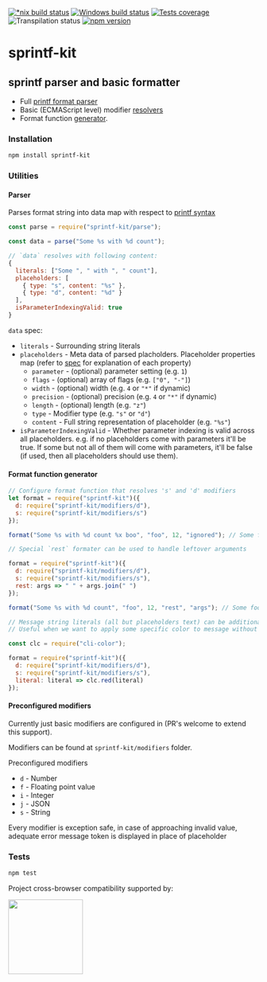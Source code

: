 [![*nix build status][nix-build-image]][nix-build-url]
[![Windows build status][win-build-image]][win-build-url]
[![Tests coverage][cov-image]][cov-url]
![Transpilation status][transpilation-image]
[![npm version][npm-image]][npm-url]

# sprintf-kit

## sprintf parser and basic formatter

- Full [printf format parser](#parser)
- Basic (ECMAScript level) modifier [resolvers](#preconfigured-modifiers)
- Format function [generator](#format-function-generator).

### Installation

```bash
npm install sprintf-kit
```

### Utilities

#### Parser

Parses format string into data map with respect to [printf syntax](https://en.wikipedia.org/wiki/Printf_format_string)

```javascript
const parse = require("sprintf-kit/parse");

const data = parse("Some %s with %d count");

// `data` resolves with following content:
{
  literals: ["Some ", " with ", " count"],
  placeholders: [
    { type: "s", content: "%s" },
    { type: "d", content: "%d" }
  ],
  isParameterIndexingValid: true
}
```

`data` spec:

- `literals` - Surrounding string literals
- `placeholders` - Meta data of parsed placholders.
  Placeholder properties map (refer to [spec](https://en.wikipedia.org/wiki/Printf_format_string) for explanation of each property)
  - `parameter` - (optional) parameter setting (e.g. `1`)
  - `flags` - (optional) array of flags (e.g. `["0", "-"]`)
  - `width` - (optional) width (e.g. `4` or `"*"` if dynamic)
  - `precision` - (optional) precision (e.g. `4` or `"*"` if dynamic)
  - `length` - (optional) length (e.g. `"z"`)
  - `type` - Modifier type (e.g. `"s"` or `"d"`)
  - `content` - Full string representation of placeholder (e.g. `"%s"`)
- `isParameterIndexingValid` - Whether parameter indexing is valid across all placeholders.
  e.g. if no placeholders come with parameters it'll be true. If some but not all of them will come with parameters, it'll be false (if used, then all placeholders should use them).

#### Format function generator

```javascript
// Configure format function that resolves 's' and 'd' modifiers
let format = require("sprintf-kit")({
  d: require("sprintf-kit/modifiers/d"),
  s: require("sprintf-kit/modifiers/s")
});

format("Some %s with %d count %x boo", "foo", 12, "ignored"); // Some foo with 12 count %x boo

// Special `rest` formater can be used to handle leftover arguments

format = require("sprintf-kit")({
  d: require("sprintf-kit/modifiers/d"),
  s: require("sprintf-kit/modifiers/s"),
  rest: args => " " + args.join(" ")
});

format("Some %s with %d count", "foo", 12, "rest", "args"); // Some foo with 12 count rest args

// Message string literals (all but placeholders text) can be additionally decorated
// Useful when we want to apply some specific color to message without affecting format of special arguments

const clc = require("cli-color");

format = require("sprintf-kit")({
  d: require("sprintf-kit/modifiers/d"),
  s: require("sprintf-kit/modifiers/s"),
  literal: literal => clc.red(literal)
});
```

#### Preconfigured modifiers

Currently just basic modifiers are configured in (PR's welcome to extend this support).

Modifiers can be found at `sprintf-kit/modifiers` folder.

Preconfigured modifiers

- `d` - Number
- `f` - Floating point value
- `i` - Integer
- `j` - JSON
- `s` - String

Every modifier is exception safe, in case of approaching invalid value, adequate error message token is displayed in place of placeholder

### Tests

```bash
npm test
```

Project cross-browser compatibility supported by:

<a href="https://browserstack.com"><img src="https://bstacksupport.zendesk.com/attachments/token/Pj5uf2x5GU9BvWErqAr51Jh2R/?name=browserstack-logo-600x315.png" height="150" /></a>

[nix-build-image]: https://semaphoreci.com/api/v1/medikoo-org/sprintf-kit/branches/master/shields_badge.svg
[nix-build-url]: https://semaphoreci.com/medikoo-org/sprintf-kit
[win-build-image]: https://ci.appveyor.com/api/projects/status/o3dnowm0ftn21u61?svg=true
[win-build-url]: https://ci.appveyor.com/api/projects/status/o3dnowm0ftn21u61
[cov-image]: https://img.shields.io/codecov/c/github/medikoo/sprintf-kit.svg
[cov-url]: https://codecov.io/gh/medikoo/sprintf-kit
[transpilation-image]: https://img.shields.io/badge/transpilation-free-brightgreen.svg
[npm-image]: https://img.shields.io/npm/v/sprintf-kit.svg
[npm-url]: https://www.npmjs.com/package/sprintf-kit
